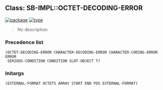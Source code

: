 ## Class: SB-IMPL::OCTET-DECODING-ERROR
[![package](https://img.shields.io/badge/Package-SB--IMPL-5f9ea0.svg?style=social&colorA=999999)](../) [![type](https://img.shields.io/badge/Type-Class-5f9ea0.svg?style=social&colorA=999999)](../#class) 

> No description.

### Precedence list
```
(OCTET-DECODING-ERROR CHARACTER-DECODING-ERROR CHARACTER-CODING-ERROR ERROR
 SERIOUS-CONDITION CONDITION SLOT-OBJECT T)
```
### Initargs
```
(EXTERNAL-FORMAT OCTETS ARRAY START END POS EXTERNAL-FORMAT)
```
